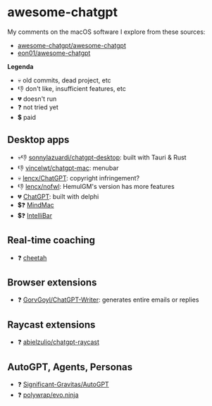 # awesome-chatgpt

My comments on the macOS software I explore from these sources:

- [awesome-chatgpt/awesome-chatgpt](https://github.com/awesome-chatgpt/awesome-chatgpt)
- [eon01/awesome-chatgpt](https://github.com/eon01/awesome-chatgpt)

**Legenda**

- 💀 old commits, dead project, etc
- 👎 don't like, insufficient features, etc
- 💔 doesn't run
- ❓ not tried yet
- 💲 paid

## Desktop apps

- 💀👎 [sonnylazuardi/chatgpt-desktop](https://github.com/sonnylazuardi/chatgpt-desktop): built with Tauri & Rust
- 👎   [vincelwt/chatgpt-mac](https://github.com/vincelwt/chatgpt-mac): menubar
- 💀   [lencx/ChatGPT](https://github.com/lencx/ChatGPT): copyright infringement?
- 👎   [lencx/nofwl](https://github.com/lencx/nofwl): HemulGM's version has more features
- 💔   [ChatGPT](https://github.com/HemulGM/ChatGPT): built with delphi
- 💲❓ [MindMac](https://mindmac.app/)
- 💲❓ [IntelliBar](https://intellibar.app/)

## Real-time coaching

- ❓  [cheetah](https://github.com/leetcode-mafia/cheetah)

## Browser extensions

- ❓  [GorvGoyl/ChatGPT-Writer](https://github.com/GorvGoyl/ChatGPT-Writer): generates entire emails or replies

## Raycast extensions

- ❓  [abielzulio/chatgpt-raycast](https://github.com/abielzulio/chatgpt-raycast)

## AutoGPT, Agents, Personas

- ❓  [Significant-Gravitas/AutoGPT](https://github.com/Significant-Gravitas/AutoGPT)
- ❓  [polywrap/evo.ninja](https://github.com/polywrap/evo.ninja)
